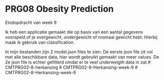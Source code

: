 # PRG08 Obesity Prediction
Eindopdracht van week 9

Ik heb een applicatie gemaakt die op basis van een aantal gegevens voorspeld of je overgewicht, ondergewicht of nromaal gewicht hebt.
Hierbij maak ik gebruik van classification.

In mijn bestanden zijn 2 model.json files te zien.
De eerste json file zit vol met alle beschikbare data, hier wordt gebruikt gemaakt van meer values.
De 2e json file is echter gefilterd omdat er te veel underweigth data in zat.#   C M T P R G 0 2 - 8 - h e r k a n s i n g  
 #   C M T P R G 0 2 - 8 - H e r k a n s i n g - w e e k - 9  
 #   C M T P R G 0 2 - 8 - H e r k a n s i n g - w e e k - 9  
 